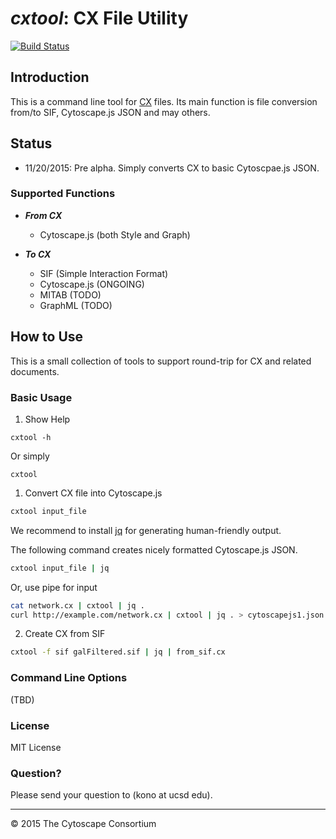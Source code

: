 # ___cxtool___: CX File Utility

[![Build Status](https://travis-ci.org/idekerlab/cxtool.svg?branch=master)](https://travis-ci.org/idekerlab/cxtool)

## Introduction
This is a command line tool for [CX](https://docs.google.com/document/d/1kAUzVj6X86YCWHnTyZtybh1lt4zO-M6anCMJBD_PyG0/edit?usp=sharing) 
files.  Its main function is file conversion from/to SIF, Cytoscape.js JSON and may others.

## Status
* 11/20/2015: Pre alpha.  Simply converts CX to basic Cytoscpae.js JSON.

### Supported Functions

* ___From CX___
    * Cytoscape.js (both Style and Graph)
    
* ___To CX___
    * SIF (Simple Interaction Format)
    * Cytoscape.js (ONGOING)
    * MITAB (TODO)
    * GraphML (TODO)

## How to Use
This is a small collection of tools to support round-trip for CX and 
related documents.
 
### Basic Usage
1. Show Help

```
cxtool -h
```

Or simply

```
cxtool
```


1. Convert CX file into Cytoscape.js

```bash
cxtool input_file
```

We recommend to install [jq](https://stedolan.github.io/jq/) for generating human-friendly output.

The following command creates nicely formatted Cytoscape.js JSON. 

```bash
cxtool input_file | jq
```

Or, use pipe for input

```bash
cat network.cx | cxtool | jq .
curl http://example.com/network.cx | cxtool | jq . > cytoscapejs1.json
```

2. Create CX from SIF

```bash
cxtool -f sif galFiltered.sif | jq | from_sif.cx
```


### Command Line Options
(TBD)

### License
MIT License

### Question?
Please send your question to (kono at ucsd edu).

----

&copy; 2015 The Cytoscape Consortium
